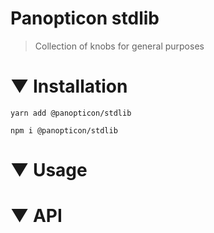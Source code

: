 # Panopticon stdlib

> Collection of knobs for general purposes

# ▼ Installation

`yarn add @panopticon/stdlib`

`npm i @panopticon/stdlib`

# ▼ Usage

# ▼ API
